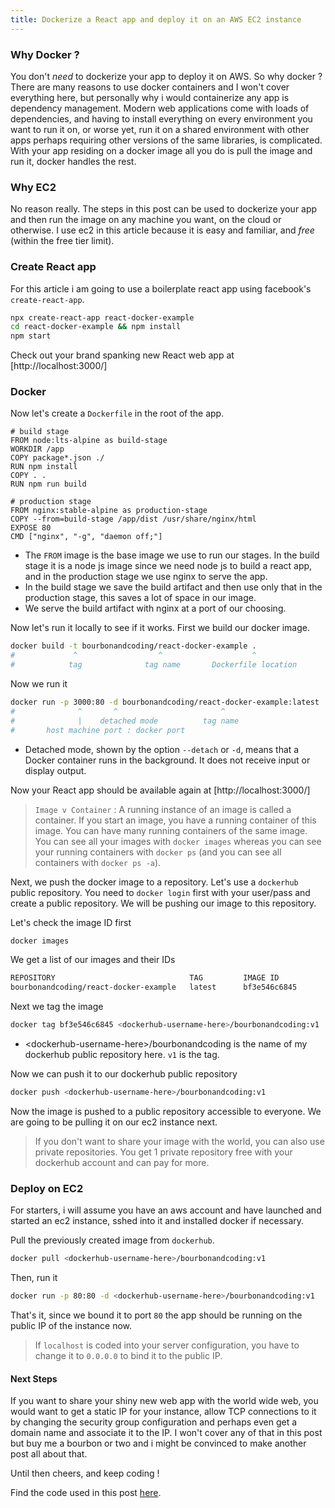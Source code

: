 ```yaml
---
title: Dockerize a React app and deploy it on an AWS EC2 instance
---
```


### Why Docker ?

You don't _need_ to dockerize your app to deploy it on AWS. So why docker ? There are many reasons to use docker containers and I won't cover everything here, but personally why i would containerize any app is dependency management. Modern web applications come with loads of dependencies, and having to install everything on every environment you want to run it on, or worse yet, run it on a shared environment with other apps perhaps requiring other versions of the same libraries, is complicated. With your app residing on a docker image all you do is pull the image and run it, docker handles the rest.

### Why EC2

No reason really. The steps in this post can be used to dockerize your app and then run the image on any machine you want, on the cloud or otherwise. I use ec2 in this article because it is easy and familiar, and *free* (within the free tier limit).

### Create React app
For this article i am going to use a boilerplate react app using facebook's `create-react-app`.

```sh
npx create-react-app react-docker-example
cd react-docker-example && npm install
npm start
```

Check out your brand spanking new React web app at [http://localhost:3000/]

### Docker
Now let's create a `Dockerfile` in the root of the app.

```docker
# build stage
FROM node:lts-alpine as build-stage
WORKDIR /app
COPY package*.json ./
RUN npm install
COPY . .
RUN npm run build     
    
# production stage
FROM nginx:stable-alpine as production-stage
COPY --from=build-stage /app/dist /usr/share/nginx/html
EXPOSE 80
CMD ["nginx", "-g", "daemon off;"]
```
    
- The `FROM` image is the base image we use to run our stages. In the build stage it is a node js image since we need node js to build a react app, and in the production stage we use nginx to serve the app.
-  In the build stage we save the build artifact and then use only that in the production stage, this saves a lot of space in our image.
- We serve the build artifact with nginx at a port of our choosing.


Now let's run it locally to see if it works.
First we build our docker image. 

```sh
docker build -t bourbonandcoding/react-docker-example .
#             ^                  ^                    ^
#            tag              tag name       Dockerfile location
```

Now we run it

```sh
docker run -p 3000:80 -d bourbonandcoding/react-docker-example:latest
#              ^       ^                       ^
#              |    detached mode          tag name
#       host machine port : docker port
```

- Detached mode, shown by the option `--detach` or `-d`, means that a Docker container runs in the background. It does not receive input or display output.

Now your React app should be available again at [http://localhost:3000/]
> `Image v Container` : A running instance of an image is called a container. If you start an image, you have a running container of this image. You can have many running containers of the same image. 
> You can see all your images with  `docker images`  whereas you can see your running containers with  `docker ps`  (and you can see all containers with  `docker ps -a`).

Next, we push the docker image to a repository. Let's use a `dockerhub` public repository.
You need to `docker login` first with your user/pass and create a public repository. We will be pushing our image to this repository.

Let's check the image ID first

```sh
docker images
```

We get a list of our images and their IDs

```sh
REPOSITORY                              TAG         IMAGE ID 
bourbonandcoding/react-docker-example   latest      bf3e546c6845
```

Next we tag the image 

```sh
docker tag bf3e546c6845 <dockerhub-username-here>/bourbonandcoding:v1
```

- \<dockerhub-username-here\>/bourbonandcoding is the name of my dockerhub public repository here. `v1` is the tag.

Now we can push it to our dockerhub public repository

```sh
docker push <dockerhub-username-here>/bourbonandcoding:v1
```

Now the image is pushed to a public repository accessible to everyone. We are going to be pulling it on our ec2 instance next.

>If you don't want to share your image with the world, you can also use private repositories. You get 1 private repository free with your dockerhub account and can pay for more.

### Deploy on EC2
For starters, i will assume you have an aws account and have launched and started an ec2 instance, sshed into it and installed docker if necessary.

Pull the previously created image from `dockerhub`.

```sh
docker pull <dockerhub-username-here>/bourbonandcoding:v1
```

Then, run it 

```sh
docker run -p 80:80 -d <dockerhub-username-here>/bourbonandcoding:v1
```
That's it, since we bound it to port `80` the app should be running on the public IP of the instance now. 
> If `localhost` is coded into your server configuration, you have to change it to `0.0.0.0` to bind it to the public IP.

#### Next Steps
If you want to share your shiny new web app with the world wide web, you would want to get a static IP for your instance, allow TCP connections to it by changing the security group configuration and perhaps even get a domain name and associate it to the IP. I won't cover any of that in this post but buy me a bourbon or two and i might be convinced to make another post all about that. 

Until then cheers, and keep coding !

Find the code used in this post [here](https://github.com/GuhaAG/bourbonandcoding/tree/master/react-docker-example).